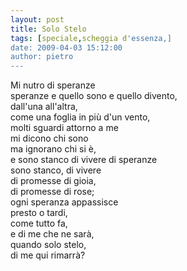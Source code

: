 ```yaml
---
layout: post
title: Solo Stelo
tags: [speciale,scheggia d'essenza,]
date: 2009-04-03 15:12:00
author: pietro
---
```

Mi nutro di speranze<br/>speranze e quello sono e quello divento,<br/>dall'una all'altra,<br/>come una foglia in più d'un vento,<br/>molti sguardi attorno a me<br/>mi dicono chi sono<br/>ma ignorano chi si è,<br/>e sono stanco di vivere di speranze<br/>sono stanco, di vivere<br/>di promesse di gioia,<br/>di promesse di rose;<br/>ogni speranza appassisce<br/>presto o tardi,<br/>come tutto fa,<br/>e di me che ne sarà,<br/>quando solo stelo,<br/>di me qui rimarrà?
